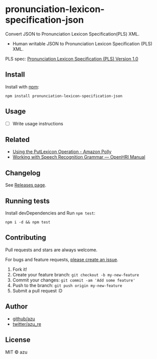 # pronunciation-lexicon-specification-json

Convert JSON to Pronunciation Lexicon Specification(PLS) XML.

- Human writable JSON to Pronunciation Lexicon Specification (PLS) XML.

PLS spec: [Pronunciation Lexicon Specification (PLS) Version 1.0](https://www.w3.org/TR/pronunciation-lexicon/ "Pronunciation Lexicon Specification (PLS) Version 1.0")

## Install

Install with [npm](https://www.npmjs.com/):

    npm install pronunciation-lexicon-specification-json

## Usage

- [ ] Write usage instructions

## Related

- [Using the PutLexicon Operation - Amazon Polly](http://docs.aws.amazon.com/polly/latest/dg/gs-put-lexicon.html "Using the PutLexicon Operation - Amazon Polly")
- [Working with Speech Recognition Grammar — OpenHRI Manual](http://openhri.readthedocs.io/en/latest/workingwithgrammar.html "Working with Speech Recognition Grammar — OpenHRI Manual")

## Changelog

See [Releases page](https://github.com/azu/pronunciation-lexicon-specification-json/releases).

## Running tests

Install devDependencies and Run `npm test`:

    npm i -d && npm test

## Contributing

Pull requests and stars are always welcome.

For bugs and feature requests, [please create an issue](https://github.com/azu/pronunciation-lexicon-specification-json/issues).

1. Fork it!
2. Create your feature branch: `git checkout -b my-new-feature`
3. Commit your changes: `git commit -am 'Add some feature'`
4. Push to the branch: `git push origin my-new-feature`
5. Submit a pull request :D

## Author

- [github/azu](https://github.com/azu)
- [twitter/azu_re](https://twitter.com/azu_re)

## License

MIT © azu
